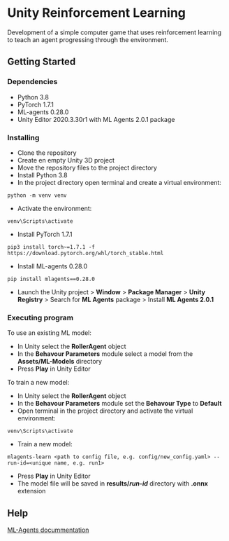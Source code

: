 # Unity Reinforcement Learning

Development of a simple computer game that uses reinforcement learning to teach an agent progressing through the environment.

## Getting Started

### Dependencies
* Python 3.8
* PyTorch 1.7.1 
* ML-agents 0.28.0 
* Unity Editor 2020.3.30r1 with ML Agents 2.0.1 package

### Installing

* Clone the repository
* Create en empty Unity 3D project
* Move the repository files to the project directory
* Install Python 3.8
* In the project directory open terminal and create a virtual environment: 
```
python -m venv venv
```
* Activate the environment:
```
venv\Scripts\activate
```
* Install PyTorch 1.7.1
```
pip3 install torch~=1.7.1 -f https://download.pytorch.org/whl/torch_stable.html
```
* Install ML-agents 0.28.0
```
pip install mlagents==0.28.0
```
* Launch the Unity project > **Window** > **Package Manager** > **Unity Registry** > Search for **ML Agents** package > Install **ML Agents 2.0.1**

### Executing program
To use an existing ML model:
* In Unity select the **RollerAgent** object
* In the **Behavour Parameters** module select a model from the **Assets/ML-Models** directory
* Press **Play** in Unity Editor

To train a new model:
* In Unity select the **RollerAgent** object
* In the **Behavour Parameters** module set the **Behavour Type** to **Default**
* Open terminal in the project directory and activate the virtual environment:
```
venv\Scripts\activate
```
* Train a new model:
```
mlagents-learn <path to config file, e.g. config/new_config.yaml> --run-id=<unique name, e.g. run1>
```
* Press **Play** in Unity Editor
* The model file will be saved in **results/_run-id_** directory with **.onnx** extension

## Help

[ML-Agents docummentation](https://github.com/Unity-Technologies/ml-agents/tree/release_19_docs/docs)
